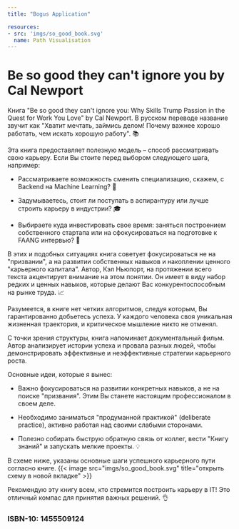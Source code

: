 ```yaml
---
title: "Bogus Application"

resources:
- src: 'imgs/so_good_book.svg'
  name: Path Visualisation
---
```

# Be so good they can't ignore you by Cal Newport


Книга "Be so good they can't ignore you: Why Skills Trump Passion in the Quest for Work You Love" by Cal Newport. В русском переводе название звучит как "Хватит мечтать, займись делом! Почему важнее хорошо работать, чем искать хорошую работу". 📚

Эта книга предоставляет полезную модель – способ рассматривать свою карьеру. Если Вы стоите перед выбором следующего шага, например:

- Рассматриваете возможность сменить специализацию, скажем, с Backend на Machine Learning? 🔄
  
- Задумываетесь, стоит ли поступать в аспирантуру или лучше строить карьеру в индустрии? 🎓

- Выбираете куда инвестировать свое время: заняться построением собственного стартапа или  на сфокусироваться на подготовке к FAANG интервью? 🚀

В этих и подобных ситуациях книга советует фокусироваться не на "призвании", а на развитии собственных навыков и накоплении ценного "карьерного капитала". Автор, Кэл Ньюпорт, на протяжении всего текста акцентирует внимание на этом понятии. Он имеет в виду набор редких и ценных навыков, которые делают Вас конкурентоспособным на рынке труда. 📈

Разумеется, в книге нет четких алгоритмов, следуя которым, Вы гарантированно добьетесь успеха. У каждого человека своя уникальная жизненная траектория, и критическое мышление никто не отменял.

С точки зрения структуры, книга напоминает документальный фильм. Автор анализирует истории успеха и провала разных людей, чтобы демонстрировать эффективные и неэффективные стратегии карьерного роста.

Основные идеи, которые я вынес:

- Важно фокусироваться на развитии конкретных навыков, а не на поиске "призвания". Этим Вы станете настоящим профессионалом в своем деле.
  
- Необходимо заниматься "продуманной практикой" (deliberate practice), активно работая над своими слабыми сторонами.
  
- Полезно собирать быструю обратную связь от коллег, вести "Книгу знаний" и запускать мелкие проекты. 💡

В схеме ниже, указаны основные шаги успешного карьерного пути согласно книге. 
{{< image src="imgs/so_good_book.svg" title="открыть схему в новой вкладке" >}}


Рекомендую эту книгу всем, кто стремится построить карьеру в IT! Это отличный компас для принятия важных решений. 👌
 


### ISBN-10: 1455509124
